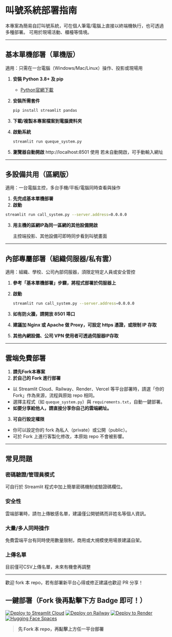 # 叫號系統部署指南

本專案為簡易自訂叫號系統，可在個人筆電/電腦上直接以終端機執行，也可透過多種部署。 
可用於現場活動、櫃檯等情境。

---

##  基本單機部署（單機版）

適用：只需在一台電腦（Windows/Mac/Linux）操作、投影或現場用

1. **安裝 Python 3.8+ 及 pip**
   - [Python官網下載](https://www.python.org/downloads/)

2. **安裝所需套件**
   ```bash
   pip install streamlit pandas

3. **下載/複製本專案檔案到電腦資料夾**
4. **啟動系統**
   ```bash
   streamlit run queque_system.py

5. **瀏覽器自動開啟** http://localhost:8501 使用
   若未自動開啟，可手動輸入網址
   
---

## 多設備共用（區網版）

適用：一台電腦主控，多台手機/平板/電腦同時查看與操作

1. **先完成基本單機部署**
2. **啟動**
 ```bash
streamlit run call_system.py --server.address=0.0.0.0
```

3. **用主機的區網IP為同一區網的其他設備開啟**

   主控端投影、其他設備可即時同步看到叫號畫面
   
---

## 內部專屬部署（組織伺服器/私有雲）
適用：組織、學校、公司內部伺服器，須限定特定人員或安全管控

1. **參考「基本單機部署」步驟，將程式部署於伺服器上**

2. **啟動**
   ``` bash
   streamlit run call_system.py --server.address=0.0.0.0

   
3. **如有防火牆，請開放 8501 埠口**
4. **建議加 Nginx 或 Apache 做 Proxy，可設定 https 憑證，或限制 IP 存取**
5. **其他內網設備、公司 VPN 使用者可透過伺服器IP存取**

---

## 雲端免費部署
1. **請先Fork本專案**
2. **於自己的 Fork 進行部署**

- 以 Streamlit Cloud、Railway、Render、Vercel 等平台部署時，請選「你的 Fork」作為來源，流程與原始 repo 相同。
- 選擇主程式（如 `queque_system.py`）與 `requirements.txt`，自動一鍵部署。
- **如要分享給他人，請直接分享你自己的雲端網址。**

3. **可自行設定權限**

- 你可以設定你的 fork 為私人（private）或公開（public）。
- 可於 Fork 上進行客製化修改，本原始 repo 不會被影響。

---

## 常見問題
### 密碼驗證/管理員模式
可自行於 Streamlit 程式中加上簡單密碼機制或驗證碼欄位。

### 安全性
雲端部署時，請勿上傳敏感名單，建議僅公開號碼而非姓名等個人資訊。

### 大量/多人同時操作
免費雲端平台有同時使用數量限制，商用或大規模使用場景建議自架。

### 上傳名單
目前僅可CSV上傳名單，未來有機會再調整

---

歡迎 fork 本 repo，若有部署新平台心得或修正建議也歡迎 PR 分享！

##  一鍵部署（Fork 後再點擊下方 Badge 即可！）

[![Deploy to Streamlit Cloud](https://static.streamlit.io/badges/streamlit_cloud_badge_white.svg)](https://streamlit.io/cloud)
[![Deploy on Railway](https://railway.app/button.svg)](https://railway.app/new/template)
[![Deploy to Render](https://render.com/images/deploy-to-render-button.svg)](https://render.com/deploy)
[![Hugging Face Spaces](https://img.shields.io/badge/Spaces-Deploy-blue?logo=HuggingFace)](https://huggingface.co/new-space?template=streamlit)

>  **先 Fork 本 repo，再點擊上方任一平台部署**




